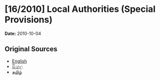 # [16/2010] Local Authorities (Special Provisions)

**Date:** 2010-10-04

## Original Sources

- [English](https://documents.gov.lk/view/bills/2010/10/16-2010_E.pdf)
- [සිංහල](https://documents.gov.lk/view/bills/2010/10/16-2010_S.pdf)
- [தமிழ்](https://documents.gov.lk/view/bills/2010/10/16-2010_T.pdf)
